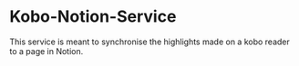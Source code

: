 # Kobo-Notion-Service
This service is meant to synchronise the highlights made on a kobo reader to a page in Notion.
